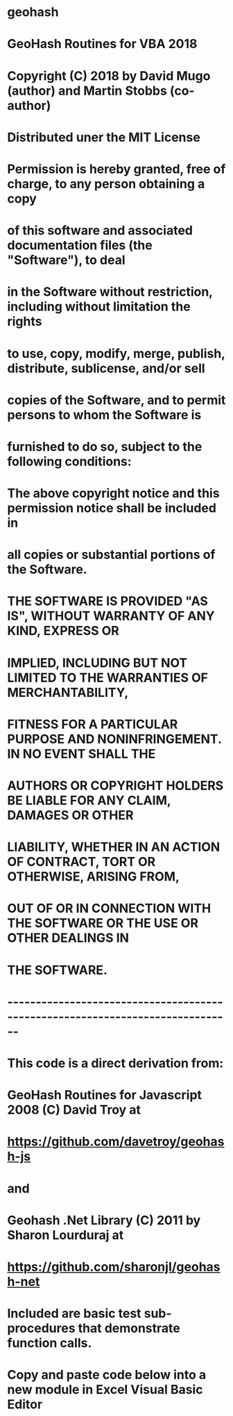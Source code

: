 # geohash 

#  GeoHash Routines for VBA 2018
#
#  Copyright (C) 2018 by David Mugo (author) and Martin Stobbs (co-author)
#  Distributed uner the MIT License
#
#  Permission is hereby granted, free of charge, to any person obtaining a copy
#  of this software and associated documentation files (the "Software"), to deal
#  in the Software without restriction, including without limitation the rights
#  to use, copy, modify, merge, publish, distribute, sublicense, and/or sell
#  copies of the Software, and to permit persons to whom the Software is
#  furnished to do so, subject to the following conditions:
#
#  The above copyright notice and this permission notice shall be included in
#  all copies or substantial portions of the Software.
#
#  THE SOFTWARE IS PROVIDED "AS IS", WITHOUT WARRANTY OF ANY KIND, EXPRESS OR
#  IMPLIED, INCLUDING BUT NOT LIMITED TO THE WARRANTIES OF MERCHANTABILITY,
#  FITNESS FOR A PARTICULAR PURPOSE AND NONINFRINGEMENT. IN NO EVENT SHALL THE
#  AUTHORS OR COPYRIGHT HOLDERS BE LIABLE FOR ANY CLAIM, DAMAGES OR OTHER
#  LIABILITY, WHETHER IN AN ACTION OF CONTRACT, TORT OR OTHERWISE, ARISING FROM,
#  OUT OF OR IN CONNECTION WITH THE SOFTWARE OR THE USE OR OTHER DEALINGS IN
#  THE SOFTWARE.
#  ------------------------------------------------------------------------------
#
#   This code is a direct derivation from:
#      GeoHash Routines for Javascript 2008 (C) David Troy at
#      https://github.com/davetroy/geohash-js
#      and
#      Geohash .Net Library (C) 2011 by Sharon Lourduraj at
#      https://github.com/sharonjl/geohash-net
#
#   Included are basic test sub-procedures that demonstrate function calls.
#   Copy and paste code below into a new module in Excel Visual Basic Editor
